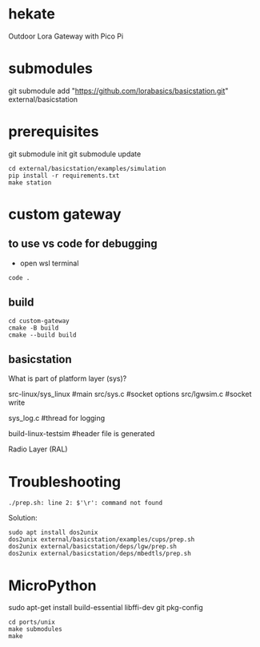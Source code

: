 # hekate
Outdoor Lora Gateway with Pico Pi

# submodules
git submodule add "https://github.com/lorabasics/basicstation.git" external/basicstation



# prerequisites
git submodule init 
git submodule update

~~~
cd external/basicstation/examples/simulation
pip install -r requirements.txt
make station
~~~


# custom gateway

## to use vs code for debugging
* open wsl terminal
~~~
code .
~~~

## build
~~~
cd custom-gateway
cmake -B build
cmake --build build
~~~



## basicstation

What is part of platform layer (sys)?

src-linux/sys_linux #main
src/sys.c #socket options
src/lgwsim.c #socket write

sys_log.c #thread for logging

build-linux-testsim #header file is generated


Radio Layer (RAL)



# Troubleshooting


~~~
./prep.sh: line 2: $'\r': command not found
~~~

Solution:
~~~
sudo apt install dos2unix
dos2unix external/basicstation/examples/cups/prep.sh
dos2unix external/basicstation/deps/lgw/prep.sh
dos2unix external/basicstation/deps/mbedtls/prep.sh
~~~



# MicroPython
sudo apt-get install build-essential libffi-dev git pkg-config
~~~
cd ports/unix
make submodules
make
~~~